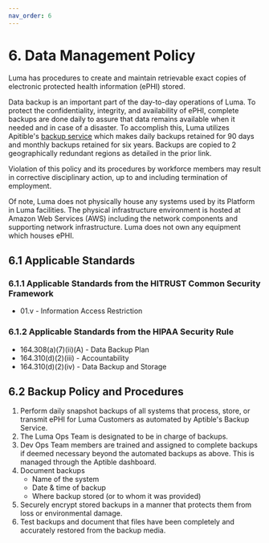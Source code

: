 ```yaml
---
nav_order: 6
---
```


# 6.  Data Management Policy

Luma has procedures to create and maintain retrievable exact copies of electronic protected health information (ePHI) stored.

 Data backup is an important part of the day-to-day operations of Luma. To protect the confidentiality, integrity, and availability of ePHI, complete backups are done daily to assure that data remains available when it needed and in case of a disaster. To accomplish this, Luma utilizes Apitible's [backup service](https://www.aptible.com/documentation/deploy/reference/databases/backups.html) which makes daily backups retained for 90 days and monthly backups retained for six years. Backups are copied to 2 geographically redundant regions as detailed in the prior link.

Violation of this policy and its procedures by workforce members may result in corrective disciplinary action, up to and including termination of employment.

Of note, Luma does not physically house any systems used by its Platform in Luma facilities. The physical infrastructure environment is hosted at Amazon Web Services (AWS) including the network components and supporting network infrastructure. Luma does not own any equipment which houses ePHI.

## 6.1 Applicable Standards

### 6.1.1 Applicable Standards from the HITRUST Common Security Framework

* 01.v - Information Access Restriction

### 6.1.2 Applicable Standards from the HIPAA Security Rule

* 164.308(a)(7)(ii)(A) - Data Backup Plan
* 164.310(d)(2)(iii) - Accountability
* 164.310(d)(2)(iv) - Data Backup and Storage

## 6.2 Backup Policy and Procedures

1. Perform daily snapshot backups of all systems that process, store, or transmit ePHI for Luma Customers as automated by Aptible's Backup Service.
1. The Luma Ops Team is designated to be in charge of backups.
1. Dev Ops Team members are trained and assigned to complete backups if deemed necessary beyond the automated backups as above. This is managed through the Aptible dashboard.
1. Document backups
   * Name of the system
   * Date & time of backup
   * Where backup stored (or to whom it was provided)
1. Securely encrypt stored backups in a manner that protects them from loss or environmental damage.
1. Test backups and document that files have been completely and accurately restored from the backup media.
